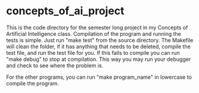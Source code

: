 # concepts_of_ai_project
This is the code directory for the semester long project in my Concepts of Artificial Intelligence class.
Compilation of the program and running the tests is simple. Just run "make test" from the source
directory. The Makefile will clean the folder, if it has anything that needs to be deleted, compile the
test file, and run the test file for you. If this fails to compile you can run "make debug" to stop at
compilation. This way you may run your debugger and check to see where the problem is.

For the other programs, you can run "make program_name" in lowercase to compile the program.